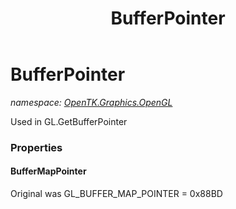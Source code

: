 ﻿---
title: BufferPointer
---

# BufferPointer
_namespace: [OpenTK.Graphics.OpenGL](N-OpenTK.Graphics.OpenGL.html)_

Used in GL.GetBufferPointer



### Properties

#### BufferMapPointer
Original was GL_BUFFER_MAP_POINTER = 0x88BD

